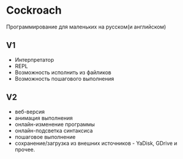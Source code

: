 # Cockroach

Программирование для маленьких на русском(и английском)

## V1

* Интерпретатор
* REPL
* Возможность исполнить из файликов
* Возможность пошагового выполнения

## V2

* веб-версия
* анимация выполнения
* онлайн-изменение программы
* онлайн-подсветка синтаксиса
* пошаговое выполнение
* сохранение/загрузка из внешних источников - YaDisk, GDrive и прочее.